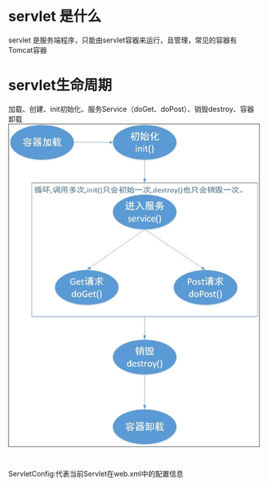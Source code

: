 # servlet 是什么
servlet 是服务端程序，只能由servlet容器来运行，且管理，常见的容器有Tomcat容器

# servlet生命周期
加载、创建、init初始化、服务Service（doGet、doPost）、销毁destroy、容器卸载
![](/assets/xwuusnjs.aao.jpg)

# 
ServletConfig:代表当前Servlet在web.xml中的配置信息